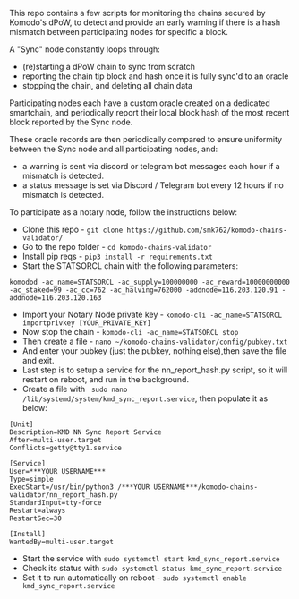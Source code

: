 This repo contains a few scripts for monitoring the chains secured by Komodo's dPoW, to detect and provide an early warning if there is a hash mismatch between participating nodes for specific a block.

A "Sync" node constantly loops through:
- (re)starting a dPoW chain to sync from scratch
- reporting the chain tip block and hash once it is fully sync'd to an oracle
- stopping the chain, and deleting all chain data

Participating nodes each have a custom oracle created on a dedicated smartchain, and periodically report their local block hash of the most recent block reported by the Sync node.

These oracle records are then periodically compared to ensure uniformity between the Sync node and all participating nodes, and:
- a warning is sent via discord or telegram bot messages each hour if a mismatch is detected.
- a status message is set via Discord / Telegram bot every 12 hours if no mismatch is detected.

To participate as a notary node, follow the instructions below:

- Clone this repo - `git clone https://github.com/smk762/komodo-chains-validator/`
- Go to the repo folder - `cd komodo-chains-validator`
- Install pip reqs - `pip3 install -r requirements.txt`
- Start the STATSORCL chain with the following parameters: 
```
komodod -ac_name=STATSORCL -ac_supply=100000000 -ac_reward=10000000000 -ac_staked=99 -ac_cc=762 -ac_halving=762000 -addnode=116.203.120.91 -addnode=116.203.120.163
```
- Import your Notary Node private key - `komodo-cli -ac_name=STATSORCL importprivkey [YOUR_PRIVATE_KEY]`
- Now stop the chain - `komodo-cli -ac_name=STATSORCL stop`
- Then create a file - `nano ~/komodo-chains-validator/config/pubkey.txt` 
- And enter your pubkey (just the pubkey, nothing else),then save the file and exit.
- Last step is to setup a service for the nn_report_hash.py script, so it will restart on reboot, and run in the background.
- Create a file with ` sudo nano /lib/systemd/system/kmd_sync_report.service`, then populate it as below:

```
[Unit]
Description=KMD NN Sync Report Service
After=multi-user.target
Conflicts=getty@tty1.service

[Service]
User=***YOUR USERNAME***
Type=simple
ExecStart=/usr/bin/python3 /***YOUR USERNAME***/komodo-chains-validator/nn_report_hash.py
StandardInput=tty-force
Restart=always
RestartSec=30

[Install]
WantedBy=multi-user.target
```
- Start the service with `sudo systemctl start kmd_sync_report.service`
- Check its status with `sudo systemctl status kmd_sync_report.service`
- Set it to run automatically on reboot - `sudo systemctl enable kmd_sync_report.service`

